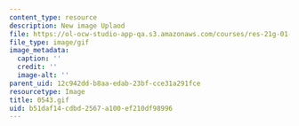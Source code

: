 ```yaml
---
content_type: resource
description: New image Uplaod
file: https://ol-ocw-studio-app-qa.s3.amazonaws.com/courses/res-21g-01-kana-spring-2010/b51daf14cdbd2567a100ef210df98996_0543.gif
file_type: image/gif
image_metadata:
  caption: ''
  credit: ''
  image-alt: ''
parent_uid: 12c942dd-b8aa-edab-23bf-cce31a291fce
resourcetype: Image
title: 0543.gif
uid: b51daf14-cdbd-2567-a100-ef210df98996
---
```

